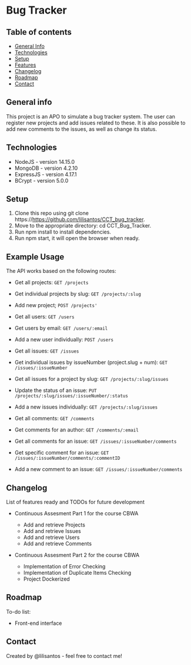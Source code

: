 # Bug Tracker
## Table of contents
- [General Info](https://github.com/lilisantos/CCT_bug_tracker/new/master?readme=1#general-info)
- [Technologies](https://github.com/lilisantos/CCT_bug_tracker/new/master?readme=2#technologies)
- [Setup](https://github.com/lilisantos/CCT_bug_tracker/new/master?readme=3#setup)
- [Features](https://github.com/lilisantos/CCT_bug_tracker/new/master?readme=4#features)
- [Changelog](https://github.com/lilisantos/CCT_bug_tracker/new/master?readme=5#Changelog)
- [Roadmap](https://github.com/lilisantos/CCT_bug_tracker/new/master?readme=6#Roadmap)
- [Contact](https://github.com/lilisantos/CCT_bug_tracker/new/master?readme=7#contact)

## General info
This project is an APO to simulate a bug tracker system. The user can register new projects and add issues related to these. It is also possible to add new comments to the issues, as well as change its status.

## Technologies
- NodeJS - version 14.15.0
- MongoDB - version 4.2.10
- ExpressJS - version 4.17.1
- BCrypt - version 5.0.0

## Setup
1. Clone this repo using git clone https://https://github.com/lilisantos/CCT_bug_tracker.
2. Move to the appropriate directory: cd CCT_Bug_Tracker.
3. Run npm install to install dependencies.
4. Run npm start, it will open the browser when ready.

## Example Usage
The API works based on the following routes:

- Get all projects:
     ```GET /projects```
- Get individual projects by slug:
 ``` GET /projects/:slug ```
- Add new project;
 ```POST /projects' ```
 
- Get all users:
```GET /users```
- Get users by email:
```GET /users/:email```
- Add a new user individually:
```POST /users```

- Get all issues:
```GET /issues```
- Get individual issues by issueNumber (project.slug + num):
```GET /issues/:issueNumber```
- Get all issues for a project by slug:
```GET /projects/:slug/issues```
- Update the status of an issue:
```PUT /projects/:slug/issues/:issueNumber/:status```
- Add a new issues individually:
```GET /projects/:slug/issues```

- Get all comments:
```GET /comments```
- Get comments for an author:
```GET /comments/:email```
- Get all comments for an issue:
```GET /issues/:issueNumber/comments```
- Get specific comment for an issue:
```GET /issues/:issueNumber/comments/:commentID```
- Add a new comment to an issue:
```GET /issues/:issueNumber/comments```

## Changelog
List of features ready and TODOs for future development

- Continuous Assesment Part 1 for the course CBWA
    * Add and retrieve Projects
    * Add and retrieve Issues
    * Add and retrieve Users
    * Add and retrieve Comments

- Continuous Assesment Part 2 for the course CBWA
    * Implementation of Error Checking
    * Implementation of Duplicate Items Checking
    * Project Dockerized

## Roadmap
To-do list:

- Front-end interface

## Contact
Created by @lilisantos - feel free to contact me!
